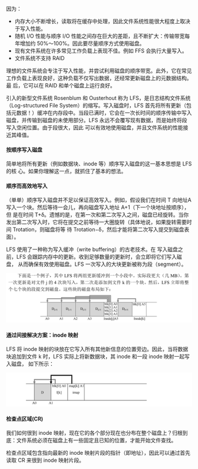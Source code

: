 因为：

- 内存大小不断增长，读取将在缓存中处理，因此文件系统性能很大程度上取决于写入性能。
- 随机 I/O 性能与顺序 I/O 性能之间存在巨大的差距，且不断扩大：传输带宽每年增加约 50%～100%。因此要尽量顺序方式使用磁盘。
- 现有文件系统在许多常见工作负载上表现不佳。例如 FFS 会执行大量写入。
- 文件系统不支持 RAID

理想的文件系统会专注于写入性能，并尝试利用磁盘的顺序带宽。此外，它在常见工作负载上表现良好，这种负载不仅写出数据，还经常更新磁盘上的元数据结构。最 后，它可以在 RAID 和单个磁盘上运行良好。

引入的新型文件系统 Rosenblum 和 Ousterhout 称为 LFS，是日志结构文件系统（Log-structured File System）的缩写。写入磁盘时，LFS 首先将所有更新（包括元数据！）缓冲在内存段中。当段已满时，它会在一次长时间的顺序传输中写入磁盘，并传输到磁盘的未使用部分。LFS 永远不会覆写现有数据，而是始终将段写入空闲位置。由于段很大，因此 可以有效地使用磁盘，并且文件系统的性能接近其峰值。

#### 按顺序写入磁盘

简单地将所有更新（例如数据块、inode 等）顺序写入磁盘的这一基本思想是 LFS 的核 心。如果你理解这一点，就抓住了基本的想法。

#### 顺序而高效地写入

（单单）顺序写入磁盘并不足以保证高效写入。例如，假设我们在时间 T 向地址A写入一个块。然后等待一会儿，再向磁盘写入地址 A+1（下一个块地址按顺序），但 是在时间 T+δ。遗憾的是，在第一次和第二次写入之间，磁盘已经旋转。当你发出第二次写入时，它将在提交之前等待一大圈旋转（具体地说，如果旋转需要时间 Trotation，则磁盘将等 待 Trotation−δ，然后才能将第二次写入提交到磁盘表面）。

LFS 使用了一种称为写入缓冲（write buffering）的古老技术。在 写入磁盘之前，LFS 会跟踪内存中的更新。收到足够数量的更新时，会立即将它们写入磁盘， 从而确保有效使用磁盘。LFS 一次写入的大块更新被称为段（segment）。

![image-20220411163304597](../res/image-20220411163304597.png)

#### 通过间接解决方案：inode 映射

LFS 将 inode 映射的块放在它写入所有其他新信息的位置旁边。因此，当将数据块追加到文件 k 时，LFS 实际上将新数据块，其 inode 和一段 inode 映射一起写入磁盘， 如下所示：

![image-20220411163846580](../res/image-20220411163846580.png)

#### 检查点区域(CR)

我们如何很到 inode 映射，现在它的各个部分现在也分布在整个磁盘上？归根到底：文件系统必须在磁盘上有一些固定且已知的位置，才能开始文件查找。

检查点区域包含指向最新的 inode 映射片段的指针（即地址），因此可以通过首先读取 CR 来很到 inode 映射片段。
